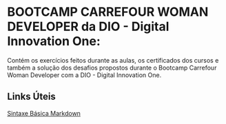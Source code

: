 # BOOTCAMP CARREFOUR WOMAN DEVELOPER da DIO - Digital Innovation One:

Contém os exercícios feitos durante as aulas, os certificados dos cursos e também a solução dos desafios propostos durante o Bootcamp Carrefour Woman Developer com a DIO - Digital Innovation One.

## Links Úteis
[Sintaxe Básica Markdown](https://www.markdownguide.org/basic-syntax/)
